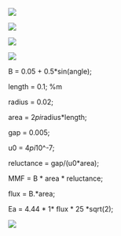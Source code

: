 ![](./radial_flux_density.png)

![](./radial_flux_vector.png)

![](./dia_ori.png)

![](./fluxlinkage.PNG)

B = 0.05 + 0.5*sin(angle);

length = 0.1; %m

radius = 0.02;

area = 2*pi*radius*length;

gap = 0.005; 

u0 = 4*pi*10^-7;

reluctance = gap/(u0*area);

MMF = B * area * reluctance;

flux = B.*area;

Ea = 4.44 * 1* flux * 25 *sqrt(2);

![](./inducedvoltage.PNG)

